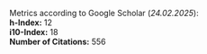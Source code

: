 Metrics according to Google Scholar (_24.02.2025_):<br/>
**h-Index:** 12<br/>
**i10-Index:** 18<br/>
**Number of Citations:** 556<br/>
